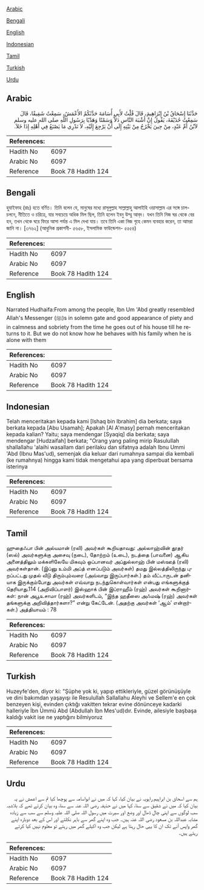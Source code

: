 [Arabic](#arabic)

[Bengali](#bengali)

[English](#english)

[Indonesian](#indonesian)

[Tamil](#tamil)

[Turkish](#turkish)

[Urdu](#urdu)

## Arabic


<div dir="rtl" lang="ar" style={{fontSize:'larger',backgroundColor:'#f8f9fa',padding:20}}>
حَدَّثَنَا إِسْحَاقُ بْنُ إِبْرَاهِيمَ، قَالَ قُلْتُ لأَبِي أُسَامَةَ حَدَّثَكُمُ الأَعْمَشُ، سَمِعْتُ شَقِيقًا، قَالَ سَمِعْتُ حُذَيْفَةَ، يَقُولُ إِنَّ أَشْبَهَ النَّاسِ دَلاًّ وَسَمْتًا وَهَدْيًا بِرَسُولِ اللَّهِ صلى الله عليه وسلم لاَبْنُ أُمِّ عَبْدٍ، مِنْ حِينَ يَخْرُجُ مِنْ بَيْتِهِ إِلَى أَنْ يَرْجِعَ إِلَيْهِ، لاَ نَدْرِي مَا يَصْنَعُ فِي أَهْلِهِ إِذَا خَلاَ‏.‏
</div>
<div style={{backgroundColor:'#f8f9fa',padding:20, marginBottom: 10}}><table> <thead> <tr> <th>References:</th> <th></th> </tr> </thead> <tbody><tr><td>Hadith No</td><td>6097</td></tr><tr><td>Arabic No</td><td>6097</td></tr><tr><td>Reference</td><td>Book 78 Hadith 124</td></tr></tbody></table></div>

## Bengali


<div dir="ltr" lang="bn" style={{fontSize:'larger',backgroundColor:'#f8f9fa',padding:20}}>
হুযাইফাহ (রাঃ) হতে বর্ণিত। তিনি বলেন যে, মানুষের মধ্যে রাসূলুল্লাহ সাল্লাল্লাহু আলাইহি ওয়াসাল্লাম এর সঙ্গে চাল-চলনে, নীতিতে ও চরিত্রে, যার সবচেয়ে অধিক মিল ছিল, তিনি হলেন ইবনু উম্মু আব্‌দ। যখন তিনি নিজ ঘর থেকে বের হন, তখন থেকে ঘরে ফিরে আসা পর্যন্ত এ মিল দেখা যায়। তবে তিনি একা নিজ গৃহে কেমন ব্যবহার করেন, তা আমরা জানি না। [৩৭৬২] (আধুনিক প্রকাশনী- ৫৬৫৮, ইসলামিক ফাউন্ডেশন- ৫৫৫৪)
</div>
<div style={{backgroundColor:'#f8f9fa',padding:20, marginBottom: 10}}><table> <thead> <tr> <th>References:</th> <th></th> </tr> </thead> <tbody><tr><td>Hadith No</td><td>6097</td></tr><tr><td>Arabic No</td><td>6097</td></tr><tr><td>Reference</td><td>Book 78 Hadith 124</td></tr></tbody></table></div>

## English


<div dir="ltr" lang="en" style={{fontSize:'larger',backgroundColor:'#f8f9fa',padding:20}}>
Narrated Hudhaifa:From among the people, Ibn Um 'Abd greatly resembled Allah's Messenger (ﷺ)s in solemn gate and good appearance of piety and in calmness and sobriety from the time he goes out of his house till he returns to it. But we do not know how he behaves with his family when he is alone with them
</div>
<div style={{backgroundColor:'#f8f9fa',padding:20, marginBottom: 10}}><table> <thead> <tr> <th>References:</th> <th></th> </tr> </thead> <tbody><tr><td>Hadith No</td><td>6097</td></tr><tr><td>Arabic No</td><td>6097</td></tr><tr><td>Reference</td><td>Book 78 Hadith 124</td></tr></tbody></table></div>

## Indonesian


<div dir="ltr" lang="id" style={{fontSize:'larger',backgroundColor:'#f8f9fa',padding:20}}>
Telah menceritakan kepada kami [Ishaq bin Ibrahim] dia berkata; saya berkata kepada [Abu Usamah]; Apakah [Al A'masy] pernah menceritakan kepada kalian? Yaitu; saya mendengar [Syaqiq] dia berkata; saya mendengar [Hudzaifah] berkata; "Orang yang paling mirip Rasulullah shallallahu 'alaihi wasallam dari perilaku dan sifatnya adalah Ibnu Ummi 'Abd (Ibnu Mas'ud), semenjak dia keluar dari rumahnya sampai dia kembali (ke rumahnya) hingga kami tidak mengetahui apa yang diperbuat bersama isterinya
</div>
<div style={{backgroundColor:'#f8f9fa',padding:20, marginBottom: 10}}><table> <thead> <tr> <th>References:</th> <th></th> </tr> </thead> <tbody><tr><td>Hadith No</td><td>6097</td></tr><tr><td>Arabic No</td><td>6097</td></tr><tr><td>Reference</td><td>Book 78 Hadith 124</td></tr></tbody></table></div>

## Tamil


<div dir="ltr" lang="ta" style={{fontSize:'larger',backgroundColor:'#f8f9fa',padding:20}}>
ஹுதைஃபா பின் அல்யமான் (ரலி) அவர்கள் கூறியதாவது: அல்லாஹ்வின் தூதர் (ஸல்) அவர்களுக்கு அசைவு (நடை), தோற்றம் (உடை), நடத்தை (பாவனை) ஆகிய அனைத்திலும் மக்களிலேயே மிகவும் ஒப்பானவர் அப்துல்லாஹ் பின் மஸ்ஊத் (ரலி) அவர்கள்தான். (இப்னு உம்மி அப்த் எனப்படும் அவர்கள்) தமது இல்லத்திலிருந்து புறப்பட்டது முதல் வீடு திரும்பும்வரை (அவ்வாறு இருப்பார்கள்.) தம் வீட்டாருடன் தனியாக இருக்கும்போது அவர்கள் எவ்வாறு நடந்துகொள்வார்கள் என்பது எங்களுக்குத் தெரியாது.114 (அறிவிப்பாளர்) இஸ்ஹாக் பின் இப்ராஹீம் (ரஹ்) அவர்கள் கூறினார்கள்: நான் அபூஉசாமா (ரஹ்) அவர்களிடம், “இந்த ஹதீஸை அஃமஷ் (ரஹ்) அவர்கள் தங்களுக்கு அறிவித்தார்களா?” என்று கேட்டேன். (அதற்கு அவர்கள் ‘ஆம்’ என்றார்கள்.) அத்தியாயம் : 78
</div>
<div style={{backgroundColor:'#f8f9fa',padding:20, marginBottom: 10}}><table> <thead> <tr> <th>References:</th> <th></th> </tr> </thead> <tbody><tr><td>Hadith No</td><td>6097</td></tr><tr><td>Arabic No</td><td>6097</td></tr><tr><td>Reference</td><td>Book 78 Hadith 124</td></tr></tbody></table></div>

## Turkish


<div dir="ltr" lang="tr" style={{fontSize:'larger',backgroundColor:'#f8f9fa',padding:20}}>
Huzeyfe'den, diyor ki: "Şüphe yok ki, yapıp ettikleriyle, güzel görünüşüyle ve dini bakımdan yaşayışı ile Resulullah Sallallahu Aleyhi ve Sellem'e en çok benzeyen kişi, evinden çıktığı vakitten tekrar evine dönünceye kadarki halleriyle İbn Ümmü Abd (Abdullah İbn Mes'ud)dır. Evinde, ailesiyle başbaşa kaldığı vakit ise ne yaptığını bilmiyoruz
</div>
<div style={{backgroundColor:'#f8f9fa',padding:20, marginBottom: 10}}><table> <thead> <tr> <th>References:</th> <th></th> </tr> </thead> <tbody><tr><td>Hadith No</td><td>6097</td></tr><tr><td>Arabic No</td><td>6097</td></tr><tr><td>Reference</td><td>Book 78 Hadith 124</td></tr></tbody></table></div>

## Urdu


<div dir="rtl" lang="ur" style={{fontSize:'larger',backgroundColor:'#f8f9fa',padding:20}}>
ہم سے اسحاق بن ابراہیم راہویہ نے بیان کیا، کہا کہ میں نے ابواسامہ سے پوچھا کیا تم سے اعمش نے یہ بیان کیا کہ میں نے شقیق سے سنا، کہا میں نے حذیفہ رضی اللہ عنہ سے سنا، وہ بیان کرتے تھے کہ بلاشبہ سب لوگوں سے اپنی چال ڈھال اور وضع اور سیرت میں رسول اللہ صلی اللہ علیہ وسلم سے سب سے زیادہ مشابہ عبداللہ بن مسعود رضی اللہ عنہ ہیں۔ جب وہ اپنے گھر سے باہر نکلتے اور اس کے بعد دوبارہ اپنے گھر واپس آنے تک ان کا یہی حال رہتا ہے لیکن جب وہ اکیلے گھر میں رہتے تو معلوم نہیں کیا کرتے رہتے ہیں۔
</div>
<div style={{backgroundColor:'#f8f9fa',padding:20, marginBottom: 10}}><table> <thead> <tr> <th>References:</th> <th></th> </tr> </thead> <tbody><tr><td>Hadith No</td><td>6097</td></tr><tr><td>Arabic No</td><td>6097</td></tr><tr><td>Reference</td><td>Book 78 Hadith 124</td></tr></tbody></table></div>